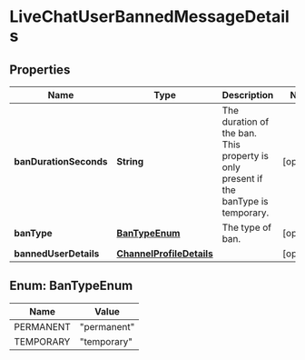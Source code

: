 

# LiveChatUserBannedMessageDetails


## Properties

Name | Type | Description | Notes
------------ | ------------- | ------------- | -------------
**banDurationSeconds** | **String** | The duration of the ban. This property is only present if the banType is temporary. |  [optional]
**banType** | [**BanTypeEnum**](#BanTypeEnum) | The type of ban. |  [optional]
**bannedUserDetails** | [**ChannelProfileDetails**](ChannelProfileDetails.md) |  |  [optional]



## Enum: BanTypeEnum

Name | Value
---- | -----
PERMANENT | &quot;permanent&quot;
TEMPORARY | &quot;temporary&quot;



